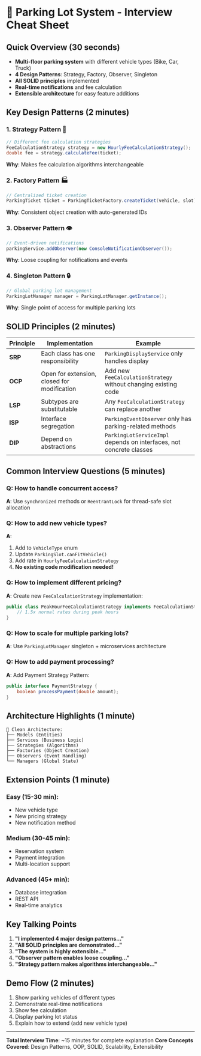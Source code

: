 # 🎯 Parking Lot System - Interview Cheat Sheet

## Quick Overview (30 seconds)
- **Multi-floor parking system** with different vehicle types (Bike, Car, Truck)
- **4 Design Patterns**: Strategy, Factory, Observer, Singleton
- **All SOLID principles** implemented
- **Real-time notifications** and fee calculation
- **Extensible architecture** for easy feature additions

## Key Design Patterns (2 minutes)

### 1. Strategy Pattern 🎯
```java
// Different fee calculation strategies
FeeCalculationStrategy strategy = new HourlyFeeCalculationStrategy();
double fee = strategy.calculateFee(ticket);
```
**Why**: Makes fee calculation algorithms interchangeable

### 2. Factory Pattern 🏭
```java
// Centralized ticket creation
ParkingTicket ticket = ParkingTicketFactory.createTicket(vehicle, slot);
```
**Why**: Consistent object creation with auto-generated IDs

### 3. Observer Pattern 👁️
```java
// Event-driven notifications
parkingService.addObserver(new ConsoleNotificationObserver());
```
**Why**: Loose coupling for notifications and events

### 4. Singleton Pattern 🔒
```java
// Global parking lot management
ParkingLotManager manager = ParkingLotManager.getInstance();
```
**Why**: Single point of access for multiple parking lots

## SOLID Principles (2 minutes)

| Principle | Implementation | Example |
|-----------|----------------|---------|
| **SRP** | Each class has one responsibility | `ParkingDisplayService` only handles display |
| **OCP** | Open for extension, closed for modification | Add new `FeeCalculationStrategy` without changing existing code |
| **LSP** | Subtypes are substitutable | Any `FeeCalculationStrategy` can replace another |
| **ISP** | Interface segregation | `ParkingEventObserver` only has parking-related methods |
| **DIP** | Depend on abstractions | `ParkingLotServiceImpl` depends on interfaces, not concrete classes |

## Common Interview Questions (5 minutes)

### Q: How to handle concurrent access?
**A**: Use `synchronized` methods or `ReentrantLock` for thread-safe slot allocation

### Q: How to add new vehicle types?
**A**: 
1. Add to `VehicleType` enum
2. Update `ParkingSlot.canFitVehicle()` 
3. Add rate in `HourlyFeeCalculationStrategy`
4. **No existing code modification needed!**

### Q: How to implement different pricing?
**A**: Create new `FeeCalculationStrategy` implementation:
```java
public class PeakHourFeeCalculationStrategy implements FeeCalculationStrategy {
    // 1.5x normal rates during peak hours
}
```

### Q: How to scale for multiple parking lots?
**A**: Use `ParkingLotManager` singleton + microservices architecture

### Q: How to add payment processing?
**A**: Add Payment Strategy Pattern:
```java
public interface PaymentStrategy {
    boolean processPayment(double amount);
}
```

## Architecture Highlights (1 minute)

```
📁 Clean Architecture:
├── Models (Entities)
├── Services (Business Logic) 
├── Strategies (Algorithms)
├── Factories (Object Creation)
├── Observers (Event Handling)
└── Managers (Global State)
```

## Extension Points (1 minute)

### Easy (15-30 min):
- New vehicle type
- New pricing strategy  
- New notification method

### Medium (30-45 min):
- Reservation system
- Payment integration
- Multi-location support

### Advanced (45+ min):
- Database integration
- REST API
- Real-time analytics

## Key Talking Points

1. **"I implemented 4 major design patterns..."**
2. **"All SOLID principles are demonstrated..."**
3. **"The system is highly extensible..."**
4. **"Observer pattern enables loose coupling..."**
5. **"Strategy pattern makes algorithms interchangeable..."**

## Demo Flow (2 minutes)
1. Show parking vehicles of different types
2. Demonstrate real-time notifications
3. Show fee calculation
4. Display parking lot status
5. Explain how to extend (add new vehicle type)

---
**Total Interview Time**: ~15 minutes for complete explanation
**Core Concepts Covered**: Design Patterns, OOP, SOLID, Scalability, Extensibility